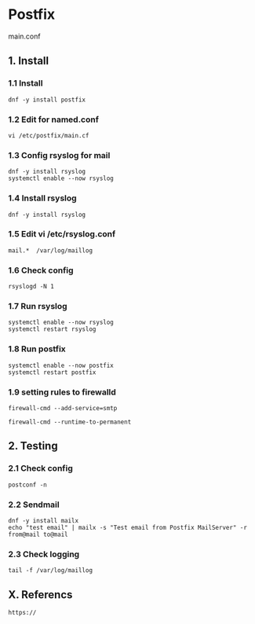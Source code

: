 # Postfix
main.conf

## 1. Install

### 1.1 Install

    dnf -y install postfix
            
### 1.2 Edit for named.conf

    vi /etc/postfix/main.cf

### 1.3 Config rsyslog for mail
     
    dnf -y install rsyslog
    systemctl enable --now rsyslog

### 1.4 Install rsyslog
     
    dnf -y install rsyslog
    
### 1.5 Edit vi /etc/rsyslog.conf

    mail.*  /var/log/maillog

### 1.6 Check config
     
    rsyslogd -N 1

### 1.7 Run rsyslog
     
    systemctl enable --now rsyslog
    systemctl restart rsyslog

### 1.8 Run postfix
     
    systemctl enable --now postfix
    systemctl restart postfix
    
### 1.9 setting rules to firewalld

    firewall-cmd --add-service=smtp
    
    firewall-cmd --runtime-to-permanent

## 2. Testing

### 2.1 Check config
    
    postconf -n

### 2.2 Sendmail

    dnf -y install mailx
    echo "test email" | mailx -s "Test email from Postfix MailServer" -r from@mail to@mail

### 2.3 Check logging

    tail -f /var/log/maillog



## X. Referencs

    https://
    
